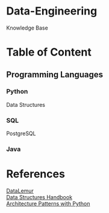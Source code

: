 # Data-Engineering
Knowledge Base 

# Table of Content

## Programming Languages

### Python
Data Structures

### SQL
PostgreSQL

### Java

# References
[DataLemur](https://datalemur.com)  
[Data Structures Handbook](https://www.thedshandbook.com)  
[Architecture Patterns with Python](https://www.cosmicpython.com/book/preface.html)  
